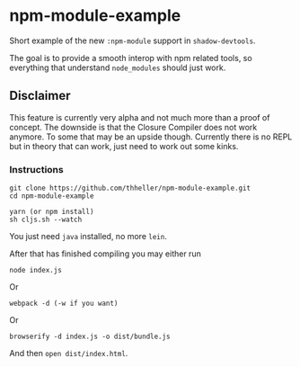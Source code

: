 # npm-module-example

Short example of the new `:npm-module` support in `shadow-devtools`.

The goal is to provide a smooth interop with npm related tools, so everything that understand `node_modules` should just work.

## Disclaimer

This feature is currently very alpha and not much more than a proof of concept. The downside is that the Closure Compiler does not work anymore. To some that may be an upside though. Currently there is no REPL but in theory that can work, just need to work out some kinks.

### Instructions

```
git clone https://github.com/thheller/npm-module-example.git
cd npm-module-example

yarn (or npm install)
sh cljs.sh --watch
```

You just need `java` installed, no more `lein`.

After that has finished compiling you may either run
```
node index.js
```

Or
```
webpack -d (-w if you want)
```

Or
```
browserify -d index.js -o dist/bundle.js
```

And then `open dist/index.html`.
